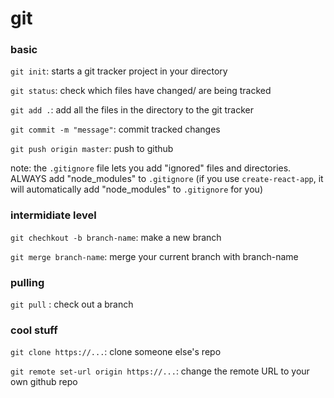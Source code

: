 # git 
### basic 

`git init`: starts a git tracker project in your directory 

`git status`: check which files have changed/ are being tracked 

`git add .`: add all the files in the directory to the git tracker 

`git commit -m "message"`: commit tracked changes 

`git push origin master`: push to github 

note: the `.gitignore` file lets you add "ignored" files and directories. ALWAYS add "node_modules" to `.gitignore`
(if you use `create-react-app`, it will automatically add "node_modules" to `.gitignore` for you)

### intermidiate level 

`git chechkout -b branch-name`: make a new branch 

`git merge branch-name`: merge your current branch with branch-name 

### pulling 

`git pull` : check out a branch 

### cool stuff 

`git clone https://...`: clone someone else's repo

`git remote set-url origin https://...`:  change the remote URL to your own github repo 
